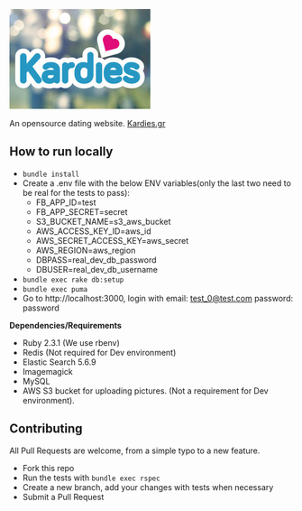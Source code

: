 ![Kardies logo](/logo_cover.jpg)

An opensource dating website. [Kardies.gr](https://kardies.gr)

## How to run locally

* ```bundle install```
* Create a .env file with the below ENV variables(only the last two need to be real for the tests to pass):
  * FB_APP_ID=test
  * FB_APP_SECRET=secret
  * S3_BUCKET_NAME=s3_aws_bucket
  * AWS_ACCESS_KEY_ID=aws_id
  * AWS_SECRET_ACCESS_KEY=aws_secret
  * AWS_REGION=aws_region
  * DBPASS=real_dev_db_password
  * DBUSER=real_dev_db_username
* ```bundle exec rake db:setup```
* ```bundle exec puma```
* Go to http://localhost:3000, login with email: test_0@test.com password: password

**Dependencies/Requirements**

* Ruby 2.3.1 (We use rbenv)
* Redis (Not required for Dev environment)
* Elastic Search 5.6.9
* Imagemagick
* MySQL
* AWS S3 bucket for uploading pictures. (Not a requirement for Dev environment).

## Contributing

All Pull Requests are welcome, from a simple typo to a new feature.

* Fork this repo
* Run the tests with ```bundle exec rspec```
* Create a new branch, add your changes with tests when necessary
* Submit a Pull Request

